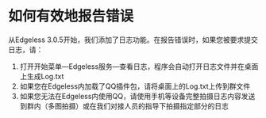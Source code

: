 # 如何有效地报告错误
从Edgeless 3.0.5开始，我们添加了日志功能。在报告错误时，如果您被要求提交日志，请：
1. 打开开始菜单—Edgeless服务—查看日志，程序会自动打开日志文件并在桌面上生成Log.txt
2. 如果您在Edgeless内加载了QQ插件包，请将桌面上的Log.txt上传到群文件
3. 如果您无法在Edgeless内使用QQ，请使用手机等设备完整拍摄日志内容发送到群内（多图拍摄）或在我们对接人员的指导下拍摄指定部分的日志